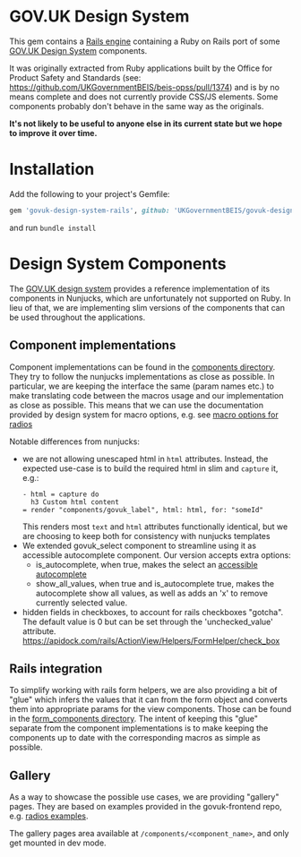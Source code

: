# GOV.UK Design System

This gem contains a [Rails engine](https://guides.rubyonrails.org/engines.html) containing a Ruby on Rails port of some [GOV.UK Design System](https://design-system.service.gov.uk/) components.

It was originally extracted from Ruby applications built by the Office for Product Safety and Standards (see: https://github.com/UKGovernmentBEIS/beis-opss/pull/1374) and is by no means complete and does not currently provide CSS/JS elements. Some components probably don't behave in the same way as the originals.

**It's not likely to be useful to anyone else in its current state but we hope to improve it over time.**

# Installation

Add the following to your project's Gemfile:

```ruby
gem 'govuk-design-system-rails', github: 'UKGovernmentBEIS/govuk-design-system-rails'
```
and run `bundle install`

# Design System Components
The [GOV.UK design system](https://design-system.service.gov.uk) provides a reference implementation of its components in Nunjucks, which are unfortunately not supported on Ruby. In lieu of that, we are implementing
slim versions of the components that can be used throughout the applications.

## Component implementations
Component implementations can be found in the [components directory](app/views/components). They try to follow the
nunjucks implementations as close as possible. In particular, we are keeping the interface the same (param names etc.)
to make translating code between the macros usage and our implementation as close as possible.
This means that we can use the documentation provided by design system for macro options,
e.g. see [macro options for radios](https://design-system.service.gov.uk/components/radios/#options-example-default)

Notable differences from nunjucks:
- we are not allowing unescaped html in `html` attributes. Instead, the expected use-case is to build the required html
     in slim and `capture` it, e.g.:
    ```slim
    - html = capture do
      h3 Custom html content
    = render "components/govuk_label", html: html, for: "someId"
    ```
    This renders most `text` and `html` attributes functionally identical, but we are choosing to keep both for consistency
    with nunjucks templates
- We extended govuk_select component to streamline using it as accessible autocomplete component.
    Our version accepts extra options:
    - is_autocomplete, when true, makes the select an
    [accessible autocomplete](https://github.com/alphagov/accessible-autocomplete)
    - show_all_values, when true and is_autocomplete true, makes the autocomplete show all values,
    as well as adds an 'x' to remove currently selected value.
- hidden fields in checkboxes, to account for rails checkboxes "gotcha". The default value is 0 but can be set through the 'unchecked_value' attribute.
  https://apidock.com/rails/ActionView/Helpers/FormHelper/check_box

## Rails integration
To simplify working with rails form helpers, we are also providing a bit of "glue" which infers the values that it
can from the form object and converts them into appropriate params for the view components. Those can be found
in the [form_components directory](app/views/form_components).
The intent of keeping this "glue" separate from the component implementations is to make keeping the components up to
date with the corresponding macros as simple as possible.

## Gallery
As a way to showcase the possible use cases, we are providing "gallery" pages. They are based on examples provided
in the govuk-frontend repo, e.g. [radios examples](
https://github.com/alphagov/govuk-frontend/blob/943ff14752f0a8a765ee3f90bc3e1ecd9205e36c/src/components/radios/radios.yaml).

The gallery pages area available at `/components/<component_name>`, and only get mounted in dev mode.
